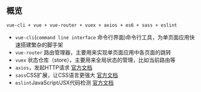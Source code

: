 ## 概览

`vue-cli + vue + vue-router + vuex + axios + es6 + sass + eslint`
- `vue-cli`(`command line interface` 命令行界面)命令行工具，为单页面应用快速搭建繁杂的脚手架
- `vue-router` 路由管理器，主要用来实现单页面应用中各页面的跳转
- `vuex` 状态仓库（store），主要用来全局状态的管理，比如当前路由等
- `axios`，发起HTTP请求  [官方文档](https://github.com/axios/axios)
- `sass`CSS扩展，让CSS语言更强大 [官方文档](http://sass.bootcss.com/docs/sass-reference/)
- `eslint`JavaScript/JSX代码检测 [官方文档](http://eslint.cn/)
